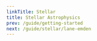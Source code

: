 ```yaml
---
linkTitle: Stellar
title: Stellar Astrophysics
prev: /guide/getting-started
next: /guide/stellar/lane-emden
---
```


